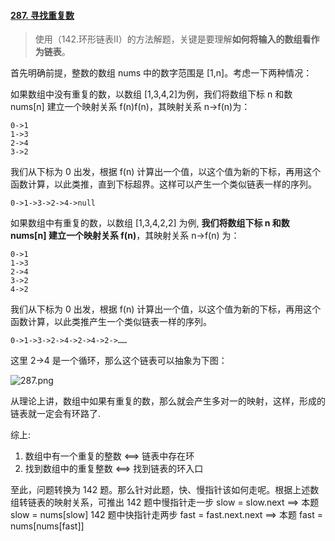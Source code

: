 #### [287. 寻找重复数](https://leetcode.cn/problems/find-the-duplicate-number/)

> 使用（142.环形链表II）的方法解题，关键是要理解**如何将输入的数组看作为链表**。

首先明确前提，整数的数组 nums 中的数字范围是 [1,n]。考虑一下两种情况：

如果数组中没有重复的数，以数组 [1,3,4,2]为例，我们将数组下标 n 和数 nums[n] 建立一个映射关系 f(n)f(n)，其映射关系 n->f(n)为：

~~~
0->1
1->3
2->4
3->2
~~~

我们从下标为 0 出发，根据 f(n) 计算出一个值，以这个值为新的下标，再用这个函数计算，以此类推，直到下标超界。这样可以产生一个类似链表一样的序列。

~~~
0->1->3->2->4->null
~~~

如果数组中有重复的数，以数组 [1,3,4,2,2] 为例, **我们将数组下标 n 和数 nums[n] 建立一个映射关系 f(n)**，其映射关系 n->f(n) 为：

~~~
0->1
1->3
2->4
3->2
4->2
~~~

我们从下标为 0 出发，根据 f(n) 计算出一个值，以这个值为新的下标，再用这个函数计算，以此类推产生一个类似链表一样的序列。

~~~
0->1->3->2->4->2->4->2->……
~~~

这里 2->4 是一个循环，那么这个链表可以抽象为下图：

![287.png](https://pic.leetcode-cn.com/999e055b41e499d9ac704abada4a1b8e6697374fdfedc17d06b0e8aa10a8f8f6-287.png)

从理论上讲，数组中如果有重复的数，那么就会产生多对一的映射，这样，形成的链表就一定会有环路了.

综上:

1. 数组中有一个重复的整数 <==> 链表中存在环
2. 找到数组中的重复整数 <==> 找到链表的环入口

至此，问题转换为 142 题。那么针对此题，快、慢指针该如何走呢。根据上述数组转链表的映射关系，可推出
142 题中慢指针走一步 slow = slow.next ==> 本题 slow = nums[slow]
142 题中快指针走两步 fast = fast.next.next ==> 本题 fast = nums[nums[fast]]

